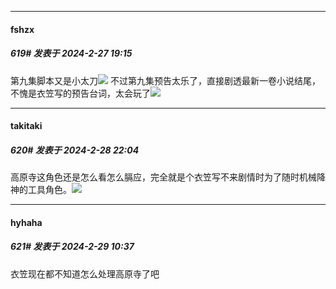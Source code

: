 ﻿
*****

####  fshzx  
##### 619#       发表于 2024-2-27 19:15

第九集脚本又是小太刀<img src="https://static.saraba1st.com/image/smiley/face2017/001.png" referrerpolicy="no-referrer">
不过第九集预告太乐了，直接剧透最新一卷小说结尾，不愧是衣笠写的预告台词，太会玩了<img src="https://static.saraba1st.com/image/smiley/face2017/066.png" referrerpolicy="no-referrer">


*****

####  takitaki  
##### 620#       发表于 2024-2-28 22:04

高原寺这角色还是怎么看怎么膈应，完全就是个衣笠写不来剧情时为了随时机械降神的工具角色。<img src="https://static.saraba1st.com/image/smiley/face2017/125.png" referrerpolicy="no-referrer">


*****

####  hyhaha  
##### 621#       发表于 2024-2-29 10:37

衣笠现在都不知道怎么处理高原寺了吧

